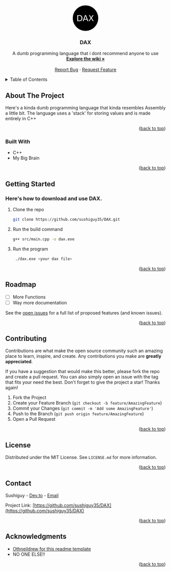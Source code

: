 <a name="readme-top"></a>



<!-- PROJECT LOGO -->
<br />
<div align="center">
  <a href="https://github.com/sushiguy35/DAX">
    <img src="assets/logo.png" alt="Logo" width="80" height="80">
  </a>

<h3 align="center">DAX</h3>

  <p align="center">
    A dumb programming language that i dont recommend anyone to use
    <br />
    <a href="https://github.com/sushiguy35/DAX/wiki"><strong>Explore the wiki »</strong></a>
    <br />
    <br />
    <a href="https://github.com/sushiguy35/DAX/issues">Report Bug</a>
    ·
    <a href="https://github.com/sushiguy35/DAX/issues">Request Feature</a>
  </p>
</div>



<!-- TABLE OF CONTENTS -->
<details>
  <summary>Table of Contents</summary>
  <ol>
    <li>
      <a href="#about-the-project">About The Project</a>
      <ul>
        <li><a href="#built-with">Built With</a></li>
      </ul>
    </li>
    <li>
      <a href="#getting-started">Getting Started</a>
      <ul>
        <li><a href="#prerequisites">Prerequisites</a></li>
        <li><a href="#installation">Installation</a></li>
      </ul>
    </li>
    <li><a href="#usage">Usage</a></li>
    <li><a href="#roadmap">Roadmap</a></li>
    <li><a href="#contributing">Contributing</a></li>
    <li><a href="#license">License</a></li>
    <li><a href="#contact">Contact</a></li>
    <li><a href="#acknowledgments">Acknowledgments</a></li>
  </ol>
</details>



<!-- ABOUT THE PROJECT -->
## About The Project


Here's a kinda dumb programming language that kinda resembles Assembly a little bit. The language uses a 'stack' for storing values and is made entirely in C++

<p align="right">(<a href="#readme-top">back to top</a>)</p>



### Built With

* C++
* My Big Brain

<p align="right">(<a href="#readme-top">back to top</a>)</p>



<!-- GETTING STARTED -->
## Getting Started

### Here's how to download and use DAX.



1. Clone the repo
   ```sh
   git clone https://github.com/sushiguy35/DAX.git
   ```
2. Run the build command
   ```sh
   g++ src/main.cpp -o dax.exe
   ```
3. Run the program
   ```sh
    ./dax.exe <your dax file>
   ```

<p align="right">(<a href="#readme-top">back to top</a>)</p>






<!-- ROADMAP -->
## Roadmap

- [ ] More Functions
- [ ] Way more documentation

See the [open issues](https://github.com/sushiguy35/DAX/issues) for a full list of proposed features (and known issues).

<p align="right">(<a href="#readme-top">back to top</a>)</p>



<!-- CONTRIBUTING -->
## Contributing

Contributions are what make the open source community such an amazing place to learn, inspire, and create. Any contributions you make are **greatly appreciated**.

If you have a suggestion that would make this better, please fork the repo and create a pull request. You can also simply open an issue with the tag that fits your need the best.
Don't forget to give the project a star! Thanks again!

1. Fork the Project
2. Create your Feature Branch (`git checkout -b feature/AmazingFeature`)
3. Commit your Changes (`git commit -m 'Add some AmazingFeature'`)
4. Push to the Branch (`git push origin feature/AmazingFeature`)
5. Open a Pull Request

<p align="right">(<a href="#readme-top">back to top</a>)</p>



<!-- LICENSE -->
## License

Distributed under the MIT License. See `LICENSE.md` for more information.

<p align="right">(<a href="#readme-top">back to top</a>)</p>



<!-- CONTACT -->
## Contact

Sushiguy - [Dev.to](https://dev.to/sushiguy35) - [Email](mailto:sushiguy35@gmail.com)

Project Link: [https://github.com/sushiguy35/DAX](https://github.com/sushiguy35/DAX)

<p align="right">(<a href="#readme-top">back to top</a>)</p>



<!-- ACKNOWLEDGMENTS -->
## Acknowledgments

* [Othneildrew for this readme template](https://github.com/othneildrew/Best-README-Template)
* NO ONE ELSE!!

<p align="right">(<a href="#readme-top">back to top</a>)</p>

